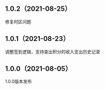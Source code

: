 ## 1.0.2（2021-08-25）
修复时区问题
## 1.0.1（2021-08-23）
调整签到逻辑，支持查出积分的收入支出历史记录
## 1.0.0（2021-08-05）
1.0.0版本发布
